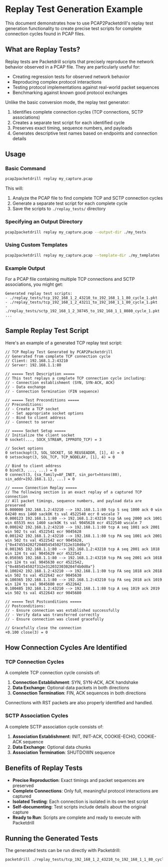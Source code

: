 # Replay Test Generation Example

This document demonstrates how to use PCAP2Packetdrill's replay test generation functionality to create precise test scripts for complete connection cycles found in PCAP files.

## What are Replay Tests?

Replay tests are Packetdrill scripts that precisely reproduce the network behavior observed in a PCAP file. They are particularly useful for:

- Creating regression tests for observed network behavior
- Reproducing complex protocol interactions
- Testing protocol implementations against real-world packet sequences
- Benchmarking against known good protocol exchanges

Unlike the basic conversion mode, the replay test generator:

1. Identifies complete connection cycles (TCP connections, SCTP associations)
2. Creates a separate test script for each identified cycle
3. Preserves exact timing, sequence numbers, and payloads
4. Generates descriptive test names based on endpoints and connection details

## Usage

### Basic Command

```bash
pcap2packetdrill replay my_capture.pcap
```

This will:
1. Analyze the PCAP file to find complete TCP and SCTP connection cycles
2. Generate a separate test script for each complete cycle
3. Save the scripts to `./replay_tests/` directory

### Specifying an Output Directory

```bash
pcap2packetdrill replay my_capture.pcap --output-dir ./my_tests
```

### Using Custom Templates

```bash
pcap2packetdrill replay my_capture.pcap --template-dir ./my_templates
```

### Example Output

For a PCAP file containing multiple TCP connections and SCTP associations, you might get:

```
Generated replay test scripts:
- ./replay_tests/tcp_192_168_1_2_43210_to_192_168_1_1_80_cycle_1.pkt
- ./replay_tests/tcp_192_168_1_2_43211_to_192_168_1_1_80_cycle_1.pkt
- ./replay_tests/sctp_192_168_1_2_38745_to_192_168_1_1_8080_cycle_1.pkt
...
```

## Sample Replay Test Script

Here's an example of a generated TCP replay test script:

```
// TCP Replay Test Generated by PCAP2Packetdrill
// Generated from complete TCP connection cycle
// Client: 192.168.1.2:43210
// Server: 192.168.1.1:80

// ===== Test Description =====
// This test replays a complete TCP connection cycle including:
// - Connection establishment (SYN, SYN-ACK, ACK)
// - Data exchange
// - Connection termination (FIN sequence)

// ===== Test Preconditions =====
// Preconditions:
// - Create a TCP socket
// - Set appropriate socket options
// - Bind to client address
// - Connect to server

// ===== Socket Setup =====
// Initialize the client socket
0 socket(..., SOCK_STREAM, IPPROTO_TCP) = 3

// Socket options
0 setsockopt(3, SOL_SOCKET, SO_REUSEADDR, [1], 4) = 0
0 setsockopt(3, SOL_TCP, TCP_NODELAY, [1], 4) = 0

// Bind to client address
0 bind(3, ..., ...) = 0
0 connect(3, {sa_family=AF_INET, sin_port=htons(80), sin_addr=192.168.1.1}, ...) = 0

// ===== Connection Replay =====
// The following section is an exact replay of a captured TCP connection
// All packet timings, sequence numbers, and payload data are preserved
0.000000 192.168.1.2:43210 --> 192.168.1.1:80 tcp S seq 1000 ack 0 win 64240 mss 1460 sackOK ts val 4522540 ecr 0 wscale 7
0.000123 192.168.1.1:80 --> 192.168.1.2:43210 tcp SA seq 2000 ack 1001 win 65535 mss 1460 sackOK ts val 9045628 ecr 4522540 wscale 7
0.000242 192.168.1.2:43210 --> 192.168.1.1:80 tcp A seq 1001 ack 2001 win 502 ts val 4522541 ecr 9045628
0.001242 192.168.1.2:43210 --> 192.168.1.1:80 tcp PA seq 1001 ack 2001 win 502 ts val 4522542 ecr 9045628, {"0x474554202f20485454502f312e310d0a"}
0.001365 192.168.1.1:80 --> 192.168.1.2:43210 tcp A seq 2001 ack 1018 win 124 ts val 9045629 ecr 4522542
0.050365 192.168.1.1:80 --> 192.168.1.2:43210 tcp PA seq 2001 ack 1018 win 124 ts val 9045630 ecr 4522542, {"0x485454502f312e3120323030204f4b0d0a"}
0.100242 192.168.1.2:43210 --> 192.168.1.1:80 tcp FA seq 1018 ack 2018 win 502 ts val 4522642 ecr 9045630
0.100365 192.168.1.1:80 --> 192.168.1.2:43210 tcp FA seq 2018 ack 1019 win 124 ts val 9045680 ecr 4522642
0.100485 192.168.1.2:43210 --> 192.168.1.1:80 tcp A seq 1019 ack 2019 win 502 ts val 4522643 ecr 9045680

// ===== Test Postconditions =====
// Postconditions:
// - Ensure connection was established successfully
// - Verify data was transferred correctly
// - Ensure connection was closed gracefully

// Gracefully close the connection
+0.100 close(3) = 0
```

## How Connection Cycles Are Identified

### TCP Connection Cycles

A complete TCP connection cycle consists of:

1. **Connection Establishment**: SYN, SYN-ACK, ACK handshake
2. **Data Exchange**: Optional data packets in both directions
3. **Connection Termination**: FIN, ACK sequences in both directions

Connections with RST packets are also properly identified and handled.

### SCTP Association Cycles

A complete SCTP association cycle consists of:

1. **Association Establishment**: INIT, INIT-ACK, COOKIE-ECHO, COOKIE-ACK sequence
2. **Data Exchange**: Optional data chunks
3. **Association Termination**: SHUTDOWN sequence

## Benefits of Replay Tests

- **Precise Reproduction**: Exact timings and packet sequences are preserved
- **Complete Connections**: Only full, meaningful protocol interactions are captured
- **Isolated Testing**: Each connection is isolated in its own test script
- **Self-documenting**: Test scripts include details about the original capture
- **Ready to Run**: Scripts are complete and ready to execute with Packetdrill

## Running the Generated Tests

The generated tests can be run directly with Packetdrill:

```bash
packetdrill ./replay_tests/tcp_192_168_1_2_43210_to_192_168_1_1_80_cycle_1.pkt
```
